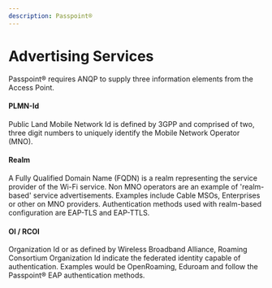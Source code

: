 ```yaml
---
description: Passpoint®
---
```


# Advertising Services

Passpoint® requires ANQP to supply three information elements from the Access Point. 

#### PLMN-Id

Public Land Mobile Network Id is defined by 3GPP and comprised of two, three digit numbers to uniquely identify the Mobile Network Operator \(MNO\).

#### Realm

A Fully Qualified Domain Name \(FQDN\) is a realm representing the service provider of the Wi-Fi service. Non MNO operators are an example of 'realm-based' service advertisements. Examples include Cable MSOs, Enterprises or other on MNO providers. Authentication methods used with realm-based configuration are EAP-TLS and EAP-TTLS. 

#### OI / RCOI

Organization Id or as defined by Wireless Broadband Alliance, Roaming Consortium Organization Id indicate the federated identity capable of authentication. Examples would be OpenRoaming, Eduroam and follow the Passpoint® EAP authentication methods. 

